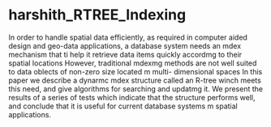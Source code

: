 # harshith_RTREE_Indexing
In order to handle spatial data efficiently, as required in computer aided design and
geo-data applications, a database system needs an mdex mechanism that ti help it
retrieve data items quickly accordmg to their spatial locations However, traditional
mdexmg methods are not well suited to data oblects of non-zero size located m multi-
dimensional spaces In this paper we describe a dynarmc mdex structure called an R-tree
winch meets this need, and give algorithms for searching and updatmg it. We present the
results of a series of tests which indicate that the structure performs well, and conclude
that it is useful for current database systems m spatial applications.
